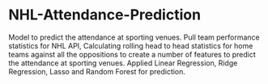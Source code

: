 # NHL-Attendance-Prediction
Model to predict the attendance at sporting venues. 
Pull team performance statistics for NHL API, Calculating rolling head to head statistics for home teams against all the oppositions to create a number of features to predict the attendance at sporting venues.
Applied Linear Regression, Ridge Regression, Lasso and Random Forest for prediction.
